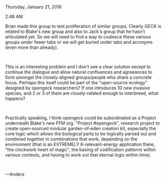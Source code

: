  

Thursday, January 21, 2016

2:48 AM

Brian made this group to test proliferation of similar groups. Clearly GECK is related to Blake's new group and also to Jack's group that he hasn't articulated yet. So we will need to find a way to coalesce these various groups under fewer tabs or we will get buried under tabs and acronyms (even more than already).

 

This is an interesting problem and I don't see a clear solution except to continue the dialogue and allow natural confluences and agreeances to form amongst the closely-aligned groups/people who share a concrete focus. Perhaps this itself could be part of the "open-source ecology" designed by opengeck researchers? If one introduces 10 new invasive species, and 2 or 3 of them are closely-related enough to interbreed, what happens?

 

Practically speaking, I think opengeck could be subordinated as a Project underneath Blake's new FFM org. "Project \#opengeck", research project to create open-sourced modular garden-of-eden creation kit, especially the core logic which allows the biological parts to be logically parsed out and combined together in combinations that work, depending on the environment (that is an EXTREMELY 6-relevant-energy application there, "the clockwork heart of magic", the basing of codification patterns within various contexts, and having to work out that eternal logic within time).

 

—Anders

 

